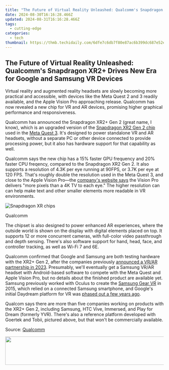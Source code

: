 ```yaml
---
title: "The Future of Virtual Reality Unleashed: Qualcomm's Snapdragon XR2+ Drives New Era for Google and Samsung VR Devices"
date: 2024-08-30T16:16:28.466Z
updated: 2024-08-31T16:16:28.466Z
tags:
  - cutting-edge
categories:
  - tech
thumbnail: https://thmb.techidaily.com/6dfe7c6db7f80e87ac6b399dc687e52e1d331efd7fce0bd5f581a2c33f337372.jpg
---
```


## The Future of Virtual Reality Unleashed: Qualcomm's Snapdragon XR2+ Drives New Era for Google and Samsung VR Devices

Virtual reality and augmented reality headsets are slowly becoming more practical and accessible, with devices like the Meta Quest 2 and 3 readily available, and the Apple Vision Pro approaching release. Qualcomm has now revealed a new chip for VR and AR devices, promising higher graphical performance and responsiveness.

 Qualcomm has announced the Snapdragon XR2+ Gen 2 (great name, I know), which is an upgraded version of the [Snapdragon XR2 Gen 2 chip](https://www.qualcomm.com/products/mobile/snapdragon/xr-vr-ar/snapdragon-xr2-gen-2-platform) used in the [Meta Quest 3](https://article-helps.techidaily.com/new-securing-the-title-top-5-hmds-for-drone-pilots-for-2024/). It's designed to power standalone VR and AR headsets, without a separate PC or other device connected to provide processing power, but it also has hardware support for that capability as well.

 Qualcomm says the new chip has a 15% faster GPU frequency and 20% faster CPU freqency, compared to the Snapdragon XR2 Gen 2\. It also supports a resolution of 4.3K per eye running at 90FPS, or 3.7K per eye at 120 FPS. That's roughly double the resolution used in the Meta Quest 3, and close to the Apple Vision Pro—the [company's website says](https://www.apple.com/apple-vision-pro/) the Vision Pro delivers "more pixels than a 4K TV to each eye." The higher resolution can can help make text and other smaller elements more readable in VR environments.

![Snapdragon XR chips](https://static1.howtogeekimages.com/wordpress/wp-content/uploads/2024/01/snap.jpg) 

Qualcomm

 The chipset is also designed to power enhanced AR experiences, where the outside world is shown on the display with digital elements placed on top. It supports 12 or more concurrent cameras, with full-color video passthrough and depth sensing. There's also software support for hand, head, face, and controller tracking, as well as Wi-Fi 7 and 6E.

 Qualcomm confirmed that Google and Samsung are both testing hardware with the XR2+ Gen 2, after the companies previously [announced a VR/AR partnership in 2023](https://techcrunch.com/2023/02/02/samsung-google-and-qualcomm-are-making-a-mixed-reality-platform/). Presumably, we'll eventually get a Samsung VR/AR headset with Android-based software to compete with the Meta Quest and Apple Vision Pro, but no details about the finished product are available yet. Samsung previously worked with Oculus to create the [Samsung Gear VR](https://www.theverge.com/2015/12/9/9878198/samsung-gear-vr-review-real-world-mainstream) in 2015, which relied on a connected Samsung smartphone, and Google's initial Daydream platform for VR was [phased out a few years ago](https://www.theverge.com/2019/10/16/20915791/google-daydream-samsung-oculus-gear-vr-mobile-vr-platforms-dead).

 Qualcom says there are more than five companies working on products with the XR2+ Gen 2, including Samsung, HTC Vive, Immersed, and Play for Dream (formerly YVR). There's also a reference platform developed with Goertek and Tobii, pictured above, but that won't be commercially available.

 Source: [Qualcomm](https://www.qualcomm.com/news/releases/2024/01/qualcomm-accelerates-new-wave-of-mixed-reality-experiences-with-)

<ins class="adsbygoogle"
     style="display:block"
     data-ad-format="autorelaxed"
     data-ad-client="ca-pub-7571918770474297"
     data-ad-slot="1223367746"></ins>



<ins class="adsbygoogle"
     style="display:block"
     data-ad-client="ca-pub-7571918770474297"
     data-ad-slot="8358498916"
     data-ad-format="auto"
     data-full-width-responsive="true"></ins>



<!-- affiliate ads begin -->
<a href="https://aligracehair.sjv.io/c/5597632/2087267/19272" target="_top" id="2087267"><img src="//a.impactradius-go.com/display-ad/19272-2087267" border="0" alt="" width="728" height="90"/></a><img height="0" width="0" src="https://imp.pxf.io/i/5597632/2087267/19272" style="position:absolute;visibility:hidden;" border="0" />
<!-- affiliate ads end -->